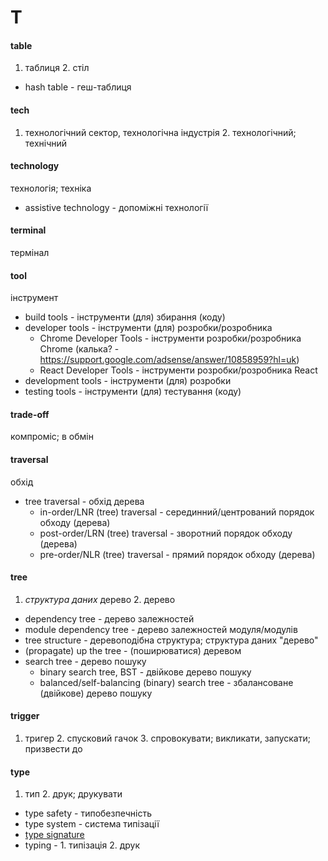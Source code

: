 # T

#### table
1. таблиця 2. стіл
  - hash table - геш-таблиця

#### tech
1. технологічний сектор, технологічна індустрія 2. технологічний; технічний

#### technology
технологія; техніка
  - assistive technology - допоміжні технології

#### terminal
термінал

#### tool
інструмент
  - build tools - інструменти (для) збирання (коду)
  - developer tools - інструменти (для) розробки/розробника
    - Chrome Developer Tools - інструменти розробки/розробника Chrome (калька? - https://support.google.com/adsense/answer/10858959?hl=uk)
    - React Developer Tools - інструменти розробки/розробника React
  - development tools - інструменти (для) розробки
  - testing tools - інструменти (для) тестування (коду)

#### trade-off
компроміс; в обмін

#### traversal
обхід
  - tree traversal - обхід дерева
    - in-order/LNR (tree) traversal - серединний/центрований порядок обходу (дерева)
    - post-order/LRN (tree) traversal - зворотний порядок обходу (дерева)
    - pre-order/NLR (tree) traversal - прямий порядок обходу (дерева)

#### tree
1. _структура даних_ дерево 2. дерево
  - dependency tree - дерево залежностей
  - module dependency tree - дерево залежностей модуля/модулів
  - tree structure - деревоподібна структура; структура даних "дерево"
  - (propagate) up the tree - (поширюватися) деревом
  - search tree - дерево пошуку
    - binary search tree, ВST - двійкове дерево пошуку
    - balanced/self-balancing (binary) search tree - збалансоване (двійкове) дерево пошуку

#### trigger
1. тригер 2. спусковий гачок 3. спровокувати; викликати, запускати; призвести до

#### type
1. тип 2. друк; друкувати
  - type safety - типобезпечність
  - type system - система типізації
  - [type signature](./S.md#signature)
  - typing - 1. типізація 2. друк

